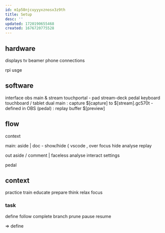 ```yaml
---
id: m1p58njcuyyyxznosx3z9th
title: Setup
desc: ''
updated: 1720190655468
created: 1676720775528
---
```


## hardware
displays
  tv
  beamer
  phone
connections

rpi usge

## software
interface
  obs main & stream
  touchportal - pad
  stream-deck pedal
  keyboard
  touchboard / tablet
dual
  main
    : capture $[capture] to $[stream].gc570t
      - defined in OBS (pedal)
    : replay buffer $[preview]

## flow
context

main:
  aside
    |
  doc
    - show/hide
      { vscode
      ,
  over
  focus
  hide
  analyse
  replay

out
  aside / comment
    | faceless
  analyse
  interact
  settings

pedal

## context
practice
train
educate
prepare
think
relax
focus

### task
define
follow
complete
branch
prune
pause
  resume

=> define